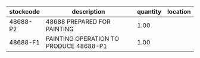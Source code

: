|stockcode|description|quantity|location|
|---------|-----------|--------|--------|
|48688-P2|48688 PREPARED FOR PAINTING|1.00||
|48688-F1|PAINTING OPERATION TO PRODUCE 48688-P1|1.00||
